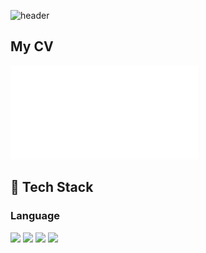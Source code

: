 ![header](https://capsule-render.vercel.app/api?type=venom&color=BAFFE2&height=150&section=header&text=Bioinformatics%20AI%20Engineer&fontSize=40&animation=fadeIn)

## My CV
![CV](cv_1page.pdf)

## 🧱 Tech Stack
  ### Language
  <!--Python-->
  <img src="https://img.shields.io/badge/Python-3776AB?style=flat-square&logo=Python&logoColor=white"/>
  <!--C++-->
  <img src="https://img.shields.io/badge/C++-00599C?style=flat-square&logo=cplusplus&logoColor=white"/>
  <!--C-->
  <img src="https://img.shields.io/badge/C-A8B9CC?style=flat-square&logo=c&logoColor=white"/>
  <!--JavaScript-->
  <img src="https://img.shields.io/badge/JavaScript-F7DF1E?style=flat-square&logo=JavaScript&logoColor=white"/>
  <br/>
